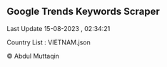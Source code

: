 

## Google Trends Keywords Scraper 
 
Last Update 15-08-2023 , 02:34:21

Country List :
VIETNAM.json



© Abdul Muttaqin 
